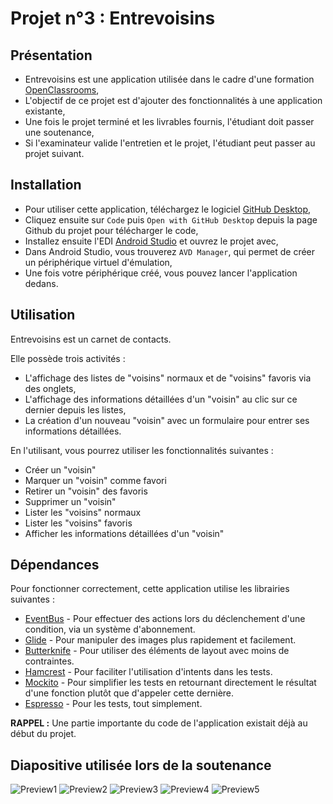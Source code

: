 # Projet n°3 : Entrevoisins

## Présentation
- Entrevoisins est une application utilisée dans le cadre d'une formation [OpenClassrooms](https://openclassrooms.com/fr/paths/511-developpeur-dapplication-android),
- L'objectif de ce projet est d'ajouter des fonctionnalités à une application existante,
- Une fois le projet terminé et les livrables fournis, l'étudiant doit passer une soutenance,
- Si l'examinateur valide l'entretien et le projet, l'étudiant peut passer au projet suivant.

## Installation
- Pour utiliser cette application, téléchargez le logiciel [GitHub Desktop](https://desktop.github.com/),
- Cliquez ensuite sur `Code` puis `Open with GitHub Desktop` depuis la page Github du projet pour télécharger le code,
- Installez ensuite l'EDI [Android Studio](https://developer.android.com/studio) et ouvrez le projet avec,
- Dans Android Studio, vous trouverez `AVD Manager`, qui permet de créer un périphérique virtuel d'émulation,
- Une fois votre périphérique créé, vous pouvez lancer l'application dedans.

## Utilisation

Entrevoisins est un carnet de contacts.

Elle possède trois activités :
- L'affichage des listes de "voisins" normaux et de "voisins" favoris via des onglets,
- L'affichage des informations détaillées d'un "voisin" au clic sur ce dernier depuis les listes,
- La création d'un nouveau "voisin" avec un formulaire pour entrer ses informations détaillées.

En l'utilisant, vous pourrez utiliser les fonctionnalités suivantes :
- Créer un "voisin"
- Marquer un "voisin" comme favori
- Retirer un "voisin" des favoris
- Supprimer un "voisin"
- Lister les "voisins" normaux
- Lister les "voisins" favoris
- Afficher les informations détaillées d'un "voisin"

## Dépendances

Pour fonctionner correctement, cette application utilise les librairies suivantes :

- [EventBus](https://github.com/greenrobot/EventBus) - Pour effectuer des actions lors du déclenchement d'une condition, via un système d'abonnement.
- [Glide](https://github.com/bumptech/glide) - Pour manipuler des images plus rapidement et facilement.
- [Butterknife](https://github.com/JakeWharton/butterknife) - Pour utiliser des éléments de layout avec moins de contraintes.
- [Hamcrest](http://hamcrest.org/JavaHamcrest/distributables) - Pour faciliter l'utilisation d'intents dans les tests.
- [Mockito](https://mvnrepository.com/artifact/org.mockito/mockito-core/) - Pour simplifier les tests en retournant directement le résultat d'une fonction plutôt que d'appeler cette dernière.
- [Espresso](https://developer.android.com/training/testing/espresso/setup) - Pour les tests, tout simplement.

**RAPPEL :** Une partie importante du code de l'application existait déjà au début du projet.
 
 ## Diapositive utilisée lors de la soutenance

![Preview1](https://i.imgur.com/PosQvBz.jpg)
![Preview2](https://i.imgur.com/3eYyNXi.jpg)
![Preview3](https://i.imgur.com/2kzeI95.jpg)
![Preview4](https://i.imgur.com/eixHQUn.jpg)
![Preview5](https://i.imgur.com/gOHfNCj.jpg)
